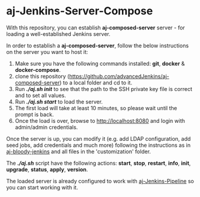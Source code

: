# aj-Jenkins-Server-Compose

With this repository, you can establish **aj-composed-server** server - for loading a well-established Jenkins server.

In order to establish a  **aj-composed-server**, follow the below instructions on the server you want to host it:

1. Make sure you have the following commands installed: **git**, **docker** & **docker-compose**.
1. clone this repository (https://github.com/advancedJenkins/aj-composed-server) to a local folder and cd to it.
1. Run _**./aj.sh init**_ to see that the path to the SSH private key file is correct and to set all values.
1. Run _**./aj.sh start**_ to load the server. 
1. The first load will take at least 10 minutes, so please wait until the prompt is back.
1. Once the load is over, browse to [http://localhost:8080](http://localhost:8080) and login with admin/admin credentials.

Once the server is up, you can modify it (e.g. add LDAP configuration, add seed jobs, add credentials and much more) following the instructions as in [aj-bloody-jenkins](https://github.com/advancedJenkins/aj-bloody-jenkins) and all files in the 'customization' folder.

The _**./aj.sh**_ script have the following actions: **start**, **stop**, **restart**, **info**, **init**, **upgrade**, **status**, **apply**, **version**.

The loaded server is already configured to work with [aj-Jenkins-Pipeline](https://github.com/advancedJenkins/aj-jenkins-pipelines) so you can start working with it.
